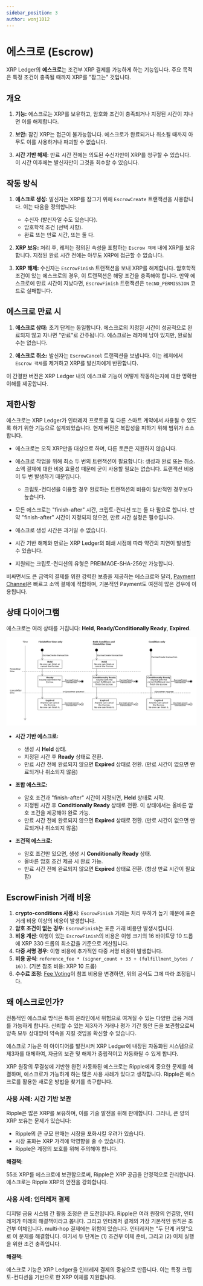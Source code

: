```yaml
---
sidebar_position: 3
author: wonj1012
---
```


# 에스크로 (Escrow)

XRP Ledger의 **에스크로**는 조건부 XRP 결제를 가능하게 하는 기능입니다. 주요 목적은 특정 조건이 충족될 때까지 XRP를 "잠그는" 것입니다.

## 개요

1. **기능:** 에스크로는 XRP를 보유하고, 암호화 조건이 충족되거나 지정된 시간이 지나면 이를 해제합니다.

2. **보안:** 잠긴 XRP는 접근이 불가능합니다. 에스크로가 완료되거나 취소될 때까지 아무도 이를 사용하거나 파괴할 수 없습니다.

3. **시간 기반 해제:** 만료 시간 전에는 의도된 수신자만이 XRP를 청구할 수 있습니다. 이 시간 이후에는 발신자만이 그것을 회수할 수 있습니다.

## 작동 방식

1. **에스크로 생성:** 발신자는 XRP를 잠그기 위해 `EscrowCreate` 트랜잭션을 사용합니다. 이는 다음을 정의합니다:

   - 수신자 (발신자일 수도 있습니다).
   - 암호학적 조건 (선택 사항).
   - 완료 또는 만료 시간, 또는 둘 다.

2. **XRP 보유:** 처리 후, 레저는 정의된 속성을 포함하는 `Escrow 객체` 내에 XRP를 보유합니다. 지정된 완료 시간 전에는 아무도 XRP에 접근할 수 없습니다.

3. **XRP 해제:** 수신자는 `EscrowFinish` 트랜잭션을 보내 XRP를 해제합니다. 암호학적 조건이 있는 에스크로의 경우, 이 트랜잭션은 해당 조건을 충족해야 합니다. 만약 에스크로에 만료 시간이 지났다면, `EscrowFinish` 트랜잭션은 `tecNO_PERMISSION` 코드로 실패합니다.

## 에스크로 만료 시

1. **에스크로 상태:** 초기 단계는 동일합니다. 에스크로의 지정된 시간이 성공적으로 완료되지 않고 지나면 "만료"로 간주됩니다. 에스크로는 레저에 남아 있지만, 완료될 수는 없습니다.

2. **에스크로 취소:** 발신자는 `EscrowCancel` 트랜잭션을 보냅니다. 이는 레저에서 `Escrow 객체`를 제거하고 XRP를 발신자에게 반환합니다.

이 간결한 버전은 XRP Ledger 내의 에스크로 기능이 어떻게 작동하는지에 대한 명확한 이해를 제공합니다.

## 제한사항

에스크로는 XRP Ledger가 인터레저 프로토콜 및 다른 스마트 계약에서 사용될 수 있도록 하기 위한 기능으로 설계되었습니다. 현재 버전은 복잡성을 피하기 위해 범위가 소소합니다.

- 에스크로는 오직 XRP만을 대상으로 하며, 다른 토큰은 지원하지 않습니다.
- 에스크로 작업을 위해 최소 두 번의 트랜잭션이 필요합니다: 생성과 완료 또는 취소. 소액 결제에 대한 비용 효율성 때문에 굳이 사용할 필요는 없습니다. 트랜잭션 비용이 두 번 발생하기 때문입니다.

  - 크립토-컨디션을 이용할 경우 완료하는 트랜잭션의 비용이 일반적인 경우보다 높습니다.

- 모든 에스크로는 "finish-after" 시간, 크립토-컨디션 또는 둘 다 필요로 합니다. 만약 "finish-after" 시간이 지정되지 않으면, 만료 시간 설정은 필수입니다.

- 에스크로 생성 시간은 과거일 수 없습니다.
- 시간 기반 해제와 만료는 XRP Ledger의 폐쇄 시점에 따라 약간의 지연이 발생할 수 있습니다.

- 지원되는 크립토-컨디션의 유형은 PREIMAGE-SHA-256만 가능합니다.

비싸면서도 큰 금액의 결제를 위한 강력한 보증을 제공하는 에스크로와 달리, [Payment Channel](./04-payment_channels.md)은 빠르고 소액 결제에 적합하며, 기본적인 Payment도 여전히 많은 경우에 이용됩니다.

## 상태 다이어그램

에스크로는 여러 상태를 거칩니다: **Held**, **Ready/Conditionally Ready**, **Expired**.

![에스크로 상태 다이어그램](./img/escrow-states.png)

- **시간 기반 에스크로:**

  - 생성 시 **Held** 상태.
  - 지정된 시간 후 **Ready** 상태로 전환.
  - 만료 시간 전에 완료되지 않으면 **Expired** 상태로 전환. (만료 시간이 없으면 만료되거나 취소되지 않음)

- **조합 에스크로:**

  - 암호 조건과 "finish-after" 시간이 지정되면, **Held** 상태로 시작.
  - 지정된 시간 후 **Conditionally Ready** 상태로 전환. 이 상태에서는 올바른 암호 조건을 제공해야 완료 가능.
  - 만료 시간 전에 완료되지 않으면 **Expired** 상태로 전환. (만료 시간이 없으면 만료되거나 취소되지 않음)

- **조건적 에스크로:**
  - 암호 조건만 있으면, 생성 시 **Conditionally Ready** 상태.
  - 올바른 암호 조건 제공 시 완료 가능.
  - 만료 시간 전에 완료되지 않으면 **Expired** 상태로 전환. (항상 만료 시간이 필요함)

## EscrowFinish 거래 비용

1. **crypto-conditions 사용시**: `EscrowFinish` 거래는 처리 부하가 높기 때문에 표준 거래 비용 이상의 비용이 발생합니다.
2. **암호 조건이 없는 경우**: `EscrowFinish`는 표준 거래 비용만 발생시킵니다.
3. **비용 계산**: 이행이 있는 `EscrowFinish`의 비용은 이행 크기의 16 바이트당 10 드롭에 XRP 330 드롭의 최소값을 기준으로 계산됩니다.
4. **다중 서명 경우**: 이행 비용에 추가적인 다중 서명 비용이 발생합니다.
5. **비용 공식**: `reference_fee * (signer_count + 33 + (fulfillment_bytes / 16))`. (기본 참조 비용: XRP 10 드롭)
6. **수수료 조정**: [Fee Voting](fee-voting.html)이 참조 비용을 변경하면, 위의 공식도 그에 따라 조정됩니다.

## 왜 에스크로인가?

전통적인 에스크로 방식은 특히 온라인에서 위험으로 여겨질 수 있는 다양한 금융 거래를 가능하게 합니다. 신뢰할 수 있는 제3자가 거래나 평가 기간 동안 돈을 보관함으로써 양측 모두 상대방이 약속을 지킬 것임을 확신할 수 있습니다.

에스크로 기능은 이 아이디어를 발전시켜 XRP Ledger에 내장된 자동화된 시스템으로 제3자를 대체하여, 자금의 보관 및 해제가 중립적이고 자동화될 수 있게 합니다.

XRP 원장의 무결성에 기반한 완전 자동화된 에스크로는 Ripple에게 중요한 문제를 해결하며, 에스크로가 가능하게 하는 많은 사용 사례가 있다고 생각합니다. Ripple은 에스크로를 활용한 새로운 방법을 찾기를 촉구합니다.

### 사용 사례: 시간 기반 보관

Ripple은 많은 XRP를 보유하며, 이를 기술 발전을 위해 판매합니다. 그러나, 큰 양의 XRP 보유는 문제가 있습니다:

- Ripple의 큰 규모 판매는 시장을 포화시킬 우려가 있습니다.
- 시장 포화는 XRP 가격에 악영향을 줄 수 있습니다.
- Ripple은 계정의 보호를 위해 주의해야 합니다.

**해결책**:

55조 XRP를 에스크로에 보관함으로써, Ripple은 XRP 공급을 안정적으로 관리합니다. 에스크로는 Ripple XRP의 안전을 강화합니다.

### 사용 사례: 인터레저 결제

디지털 금융 시스템 간 활동 조정은 큰 도전입니다. Ripple은 여러 원장의 연결망, 인터레저가 미래의 해결책이라고 봅니다. 그리고 인터레저 결제의 가장 기본적인 원칙은 조건부 이체입니다. multi-hop 결제에는 위험이 있습니다. 인터레저는 "두 단계 커밋"으로 이 문제를 해결합니다. 여기서 두 단계는 (1) 조건부 이체 준비, 그리고 (2) 이체 실행을 위한 조건 충족입니다.

**해결책**:

에스크로 기능은 XRP Ledger을 인터레저 결제의 중심으로 만듭니다. 이는 특정 크립토-컨디션을 기반으로 한 XRP 이체를 지원합니다.
